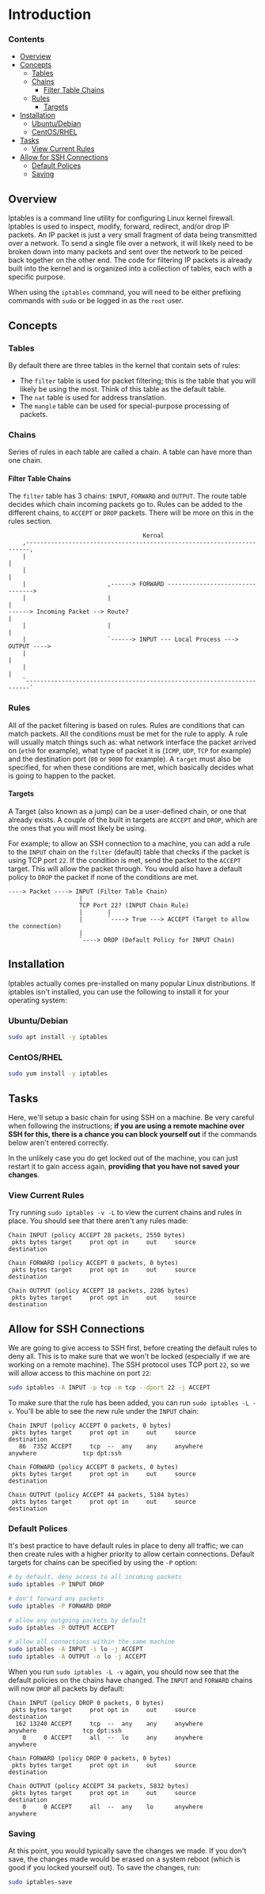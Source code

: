 <!--PROPS
{
    "estTime": 25
}
-->
# Introduction
<!--TOC_START-->
### Contents
- [Overview](#overview)
- [Concepts](#concepts)
	- [Tables](#tables)
	- [Chains](#chains)
		- [Filter Table Chains](#filter-table-chains)
	- [Rules](#rules)
		- [Targets](#targets)
- [Installation](#installation)
	- [Ubuntu/Debian](#ubuntudebian)
	- [CentOS/RHEL](#centosrhel)
- [Tasks](#tasks)
	- [View Current Rules](#view-current-rules)
- [Allow for SSH Connections](#allow-for-ssh-connections)
	- [Default Polices](#default-polices)
	- [Saving](#saving)

<!--TOC_END-->
## Overview
Iptables is a command line utility for configuring Linux kernel firewall.
Iptables is used to inspect, modify, forward, redirect, and/or drop IP packets.
An IP packet is just a very small fragment of data being transmitted over a network.
To send a single file over a network, it will likely need to be broken down into many packets and sent over the network to be peiced back together on the other end.
The code for filtering IP packets is already built into the kernel and is organized into a collection of tables, each with a specific purpose. 

When using the `iptables` command, you will need to be either prefixing commands with `sudo` or be logged in as the `root` user.

## Concepts
### Tables
By default there are three tables in the kernel that contain sets of rules:
- The `filter` table is used for packet filtering; this is the table that you will likely be using the most. Think of this table as the default table.
- The `nat` table is used for address translation.
- The `mangle` table can be used for special-purpose processing of packets.
### Chains
Series of rules in each table are called a chain.
A table can have more than one chain.
#### Filter Table Chains
The `filter` table has 3 chains: `INPUT`, `FORWARD` and `OUTPUT`.
The route table decides which chain incoming packets go to.
Rules can be added to the different chains, to `ACCEPT` or `DROP` packets. There will be more on this in the rules section.
```text
                                      Kernal
    ,-----------------------------------------------------------------------,
    |                                                                       |
    |                                                                       |
    |                       ,------> FORWARD -------------------------------->
    |                       |                                               |
------> Incoming Packet --> Route?                                          |
    |                       |                                               |
    |                       `------> INPUT --- Local Process ---> OUTPUT ---->
    |                                                                       |
    |                                                                       |
    `-----------------------------------------------------------------------`
```
### Rules
All of the packet filtering is based on rules.
Rules are conditions that can match packets. All the conditions must be met for the rule to apply.
A rule will usually match things such as: what network interface the packet arrived on (`eth0` for example), what type of packet it is (`ICMP`, `UDP`, `TCP` for example) and the destination port (`80` or `9000` for example).
A `target` must also be specified, for when these conditions are met, which basically decides what is going to happen to the packet.
#### Targets
A Target (also known as a jump) can be a user-defined chain, or one that already exists.
A couple of the built in targets are `ACCEPT` and `DROP`, which are the ones that you will most likely be using.

For example; to allow an SSH connection to a machine, you can add a rule to the `INPUT` chain on the `filter` (default) table that checks if the packet is using TCP port `22`.
If the condition is met, send the packet to the `ACCEPT` target. This will allow the packet through.
You would also have a default policy to `DROP` the packet if none of the conditions are met.
```text
----> Packet ----> INPUT (Filter Table Chain) 
                    |
                    TCP Port 22? (INPUT Chain Rule)
                    |       |
                    |       `----> True ---> ACCEPT (Target to allow the connection)
                    |       
                    `----> DROP (Default Policy for INPUT Chain)
```
## Installation
Iptables actually comes pre-installed on many popular Linux distributions.
If iptables isn't installed, you can use the following to install it for your operating system:
### Ubuntu/Debian
```bash
sudo apt install -y iptables
``` 
### CentOS/RHEL
```bash
sudo yum install -y iptables
```
## Tasks
Here, we'll setup a basic chain for using SSH on a machine.
Be very careful when following the instructions; **if you are using a remote machine over SSH for this, there is a chance you can block yourself out** if the commands below aren't entered correctly.

In the unlikely case you do get locked out of the machine, you can just restart it to gain access again, **providing that you have not saved your changes**.
### View Current Rules
Try running `sudo iptables -v -L` to view the current chains and rules in place.
You should see that there aren't any rules made:
```text
Chain INPUT (policy ACCEPT 28 packets, 2550 bytes)
 pkts bytes target     prot opt in     out     source               destination         

Chain FORWARD (policy ACCEPT 0 packets, 0 bytes)
 pkts bytes target     prot opt in     out     source               destination         

Chain OUTPUT (policy ACCEPT 18 packets, 2286 bytes)
 pkts bytes target     prot opt in     out     source               destination 
```
## Allow for SSH Connections
We are going to give access to SSH first, before creating the default rules to deny all. This is to make sure that we won't be locked (especially if we are working on a remote machine).
The SSH protocol uses TCP port `22`, so we will allow access to this machine on port `22`:
```bash
sudo iptables -A INPUT -p tcp -m tcp --dport 22 -j ACCEPT
```
To make sure that the rule has been added, you can run `sudo iptables -L -v`. You'll be able to see the new rule under the `INPUT` chain:
```text
Chain INPUT (policy ACCEPT 0 packets, 0 bytes)
 pkts bytes target     prot opt in     out     source               destination
   86  7352 ACCEPT     tcp  --  any    any     anywhere             anywhere             tcp dpt:ssh

Chain FORWARD (policy ACCEPT 0 packets, 0 bytes)
 pkts bytes target     prot opt in     out     source               destination

Chain OUTPUT (policy ACCEPT 44 packets, 5184 bytes)
 pkts bytes target     prot opt in     out     source               destination
```
### Default Polices
It's best practice to have default rules in place to deny all traffic; we can then create rules with a higher priority to allow certain connections.
Default targets for chains can be specified by using the `-P` option:
```bash
# by default, deny access to all incoming packets
sudo iptables -P INPUT DROP

# don't forward any packets
sudo iptables -P FORWARD DROP

# allow any outgoing packets by default
sudo iptables -P OUTPUT ACCEPT

# allow all connections within the same machine
sudo iptables -A INPUT -i lo -j ACCEPT
sudo iptables -A OUTPUT -o lo -j ACCEPT
```
When you run `sudo iptables -L -v` again, you should now see that the default policies on the chains have changed.
The `INPUT` and `FORWARD` chains will now `DROP` all packets by default:
```text
Chain INPUT (policy DROP 0 packets, 0 bytes)
 pkts bytes target     prot opt in     out     source               destination         
  162 13240 ACCEPT     tcp  --  any    any     anywhere             anywhere             tcp dpt:ssh
    0     0 ACCEPT     all  --  lo     any     anywhere             anywhere            

Chain FORWARD (policy DROP 0 packets, 0 bytes)
 pkts bytes target     prot opt in     out     source               destination         

Chain OUTPUT (policy ACCEPT 34 packets, 5832 bytes)
 pkts bytes target     prot opt in     out     source               destination         
    0     0 ACCEPT     all  --  any    lo      anywhere             anywhere 
```
### Saving
At this point, you would typically save the changes we made.
If you don't save, the changes made would be erased on a system reboot (which is good if you locked yourself out).
To save the changes, run:
```bash
sudo iptables-save
```

